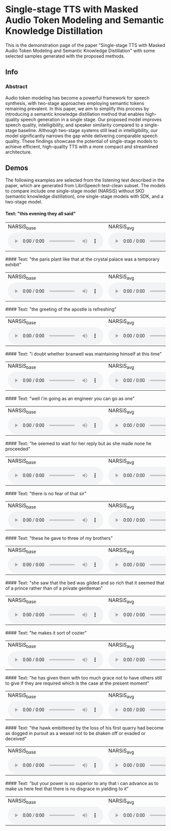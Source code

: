 # Single-stage TTS with Masked Audio Token Modeling and Semantic Knowledge Distillation

This is the demonstration page of the paper "Single-stage TTS with Masked Audio Token Modeling and Semantic Knowledge Distillation" with some selected samples generated with the proposed methods.

## Info

### Abstract

Audio token modeling has become a powerful framework for speech synthesis, with two-stage approaches employing semantic tokens remaining prevalent. In this paper, we aim to simplify this process by introducing a semantic knowledge distillation method that enables high- quality speech generation in a single stage. Our proposed model improves speech quality, intelligibility, and speaker similarity compared to a single- stage baseline. Although two-stage systems still lead in intelligibility, our model significantly narrows the gap while delivering comparable speech quality. These findings showcase the potential of single-stage models to achieve efficient, high-quality TTS with a more compact and streamlined architecture.

## Demos

The following examples are selected from the listening test described in the paper, which are generated from LibriSpeech test-clean subset. The models to compare include one single-stage model (NARSiS) without SKD (semantic knowledge distillation), one single-stage models with SDK, and a two-stage model.

#### Text: "this evening they all said"
<html>
<table>
  <tr>
    <td>
      NARSiS<sub>base</sub>
    </td>
    <td>
      NARSiS<sub>avg</sub>
    </td>
    <td>
      NAT 2-stage
    </td>
    <td>
      Ground truth
    </td>
  </tr>
  <tr> 
    <td>
        <audio controls>
        <source src="audios/672-122797-0028.vanilla.wav">
        </audio>
    </td>
    <td>
        <audio controls>
        <source src="audios/672-122797-0028.avg.wav">
        </audio>
    </td>
    <td>
        <audio controls>
        <source src="audios/672-122797-0028.2stages.wav">
        </audio>
    </td>
    <td>
        <audio controls>
        <source src="audios/672-122797-0028.gt.wav">
        </audio>
    </td>
  </tr>
</table>
</html>
#### Text: "the paris plant like that at the crystal palace was a temporary exhibit"
<html>
<table>
  <tr>
    <td>
      NARSiS<sub>base</sub>
    </td>
    <td>
      NARSiS<sub>avg</sub>
    </td>
    <td>
      NAT 2-stage
    </td>
    <td>
      Ground truth
    </td>
  </tr>
  <tr> 
    <td>
        <audio controls>
        <source src="audios/2300-131720-0000.vanilla.wav">
        </audio>
    </td>
    <td>
        <audio controls>
        <source src="audios/2300-131720-0000.avg.wav">
        </audio>
    </td>
    <td>
        <audio controls>
        <source src="audios/2300-131720-0000.2stages.wav">
        </audio>
    </td>
    <td>
        <audio controls>
        <source src="audios/2300-131720-0000.gt.wav">
        </audio>
    </td>
  </tr>
</table>
</html>
#### Text: "the greeting of the apostle is refreshing"
<html>
<table>
  <tr>
    <td>
      NARSiS<sub>base</sub>
    </td>
    <td>
      NARSiS<sub>avg</sub>
    </td>
    <td>
      NAT 2-stage
    </td>
    <td>
      Ground truth
    </td>
  </tr>
  <tr> 
    <td>
        <audio controls>
        <source src="audios/2830-3980-0040.vanilla.wav">
        </audio>
    </td>
    <td>
        <audio controls>
        <source src="audios/2830-3980-0040.avg.wav">
        </audio>
    </td>
    <td>
        <audio controls>
        <source src="audios/2830-3980-0040.2stages.wav">
        </audio>
    </td>
    <td>
        <audio controls>
        <source src="audios/2830-3980-0040.gt.wav">
        </audio>
    </td>
  </tr>
</table>
</html>
#### Text: "i doubt whether branwell was maintaining himself at this time"
<html>
<table>
  <tr>
    <td>
      NARSiS<sub>base</sub>
    </td>
    <td>
      NARSiS<sub>avg</sub>
    </td>
    <td>
      NAT 2-stage
    </td>
    <td>
      Ground truth
    </td>
  </tr>
  <tr> 
    <td>
        <audio controls>
        <source src="audios/3575-170457-0056.vanilla.wav">
        </audio>
    </td>
    <td>
        <audio controls>
        <source src="audios/3575-170457-0056.avg.wav">
        </audio>
    </td>
    <td>
        <audio controls>
        <source src="audios/3575-170457-0056.2stages.wav">
        </audio>
    </td>
    <td>
        <audio controls>
        <source src="audios/3575-170457-0056.gt.wav">
        </audio>
    </td>
  </tr>
</table>
</html>
#### Text: "well i'm going as an engineer you can go as one"
<html>
<table>
  <tr>
    <td>
      NARSiS<sub>base</sub>
    </td>
    <td>
      NARSiS<sub>avg</sub>
    </td>
    <td>
      NAT 2-stage
    </td>
    <td>
      Ground truth
    </td>
  </tr>
  <tr> 
    <td>
        <audio controls>
        <source src="audios/4970-29093-0014.vanilla.wav">
        </audio>
    </td>
    <td>
        <audio controls>
        <source src="audios/4970-29093-0014.avg.wav">
        </audio>
    </td>
    <td>
        <audio controls>
        <source src="audios/4970-29093-0014.2stages.wav">
        </audio>
    </td>
    <td>
        <audio controls>
        <source src="audios/4970-29093-0014.gt.wav">
        </audio>
    </td>
  </tr>
</table>
</html>
#### Text: "he seemed to wait for her reply but as she made none he proceeded"
<html>
<table>
  <tr>
    <td>
      NARSiS<sub>base</sub>
    </td>
    <td>
      NARSiS<sub>avg</sub>
    </td>
    <td>
      NAT 2-stage
    </td>
    <td>
      Ground truth
    </td>
  </tr>
  <tr> 
    <td>
        <audio controls>
        <source src="audios/4992-23283-0008.vanilla.wav">
        </audio>
    </td>
    <td>
        <audio controls>
        <source src="audios/4992-23283-0008.avg.wav">
        </audio>
    </td>
    <td>
        <audio controls>
        <source src="audios/4992-23283-0008.2stages.wav">
        </audio>
    </td>
    <td>
        <audio controls>
        <source src="audios/4992-23283-0008.gt.wav">
        </audio>
    </td>
  </tr>
</table>
</html>
#### Text: "there is no fear of that sir"
<html>
<table>
  <tr>
    <td>
      NARSiS<sub>base</sub>
    </td>
    <td>
      NARSiS<sub>avg</sub>
    </td>
    <td>
      NAT 2-stage
    </td>
    <td>
      Ground truth
    </td>
  </tr>
  <tr> 
    <td>
        <audio controls>
        <source src="audios/5105-28241-0007.vanilla.wav">
        </audio>
    </td>
    <td>
        <audio controls>
        <source src="audios/5105-28241-0007.avg.wav">
        </audio>
    </td>
    <td>
        <audio controls>
        <source src="audios/5105-28241-0007.2stages.wav">
        </audio>
    </td>
    <td>
        <audio controls>
        <source src="audios/5105-28241-0007.gt.wav">
        </audio>
    </td>
  </tr>
</table>
</html>
#### Text: "these he gave to three of my brothers"
<html>
<table>
  <tr>
    <td>
      NARSiS<sub>base</sub>
    </td>
    <td>
      NARSiS<sub>avg</sub>
    </td>
    <td>
      NAT 2-stage
    </td>
    <td>
      Ground truth
    </td>
  </tr>
  <tr> 
    <td>
        <audio controls>
        <source src="audios/5142-33396-0004.vanilla.wav">
        </audio>
    </td>
    <td>
        <audio controls>
        <source src="audios/5142-33396-0004.avg.wav">
        </audio>
    </td>
    <td>
        <audio controls>
        <source src="audios/5142-33396-0004.2stages.wav">
        </audio>
    </td>
    <td>
        <audio controls>
        <source src="audios/5142-33396-0004.gt.wav">
        </audio>
    </td>
  </tr>
</table>
</html>
#### Text: "she saw that the bed was gilded and so rich that it seemed that of a prince rather than of a private gentleman"
<html>
<table>
  <tr>
    <td>
      NARSiS<sub>base</sub>
    </td>
    <td>
      NARSiS<sub>avg</sub>
    </td>
    <td>
      NAT 2-stage
    </td>
    <td>
      Ground truth
    </td>
  </tr>
  <tr> 
    <td>
        <audio controls>
        <source src="audios/5639-40744-0013.vanilla.wav">
        </audio>
    </td>
    <td>
        <audio controls>
        <source src="audios/5639-40744-0013.avg.wav">
        </audio>
    </td>
    <td>
        <audio controls>
        <source src="audios/5639-40744-0013.2stages.wav">
        </audio>
    </td>
    <td>
        <audio controls>
        <source src="audios/5639-40744-0013.gt.wav">
        </audio>
    </td>
  </tr>
</table>
</html>
#### Text: "he makes it sort of cozier"
<html>
<table>
  <tr>
    <td>
      NARSiS<sub>base</sub>
    </td>
    <td>
      NARSiS<sub>avg</sub>
    </td>
    <td>
      NAT 2-stage
    </td>
    <td>
      Ground truth
    </td>
  </tr>
  <tr> 
    <td>
        <audio controls>
        <source src="audios/6930-76324-0018.vanilla.wav">
        </audio>
    </td>
    <td>
        <audio controls>
        <source src="audios/6930-76324-0018.avg.wav">
        </audio>
    </td>
    <td>
        <audio controls>
        <source src="audios/6930-76324-0018.2stages.wav">
        </audio>
    </td>
    <td>
        <audio controls>
        <source src="audios/6930-76324-0018.gt.wav">
        </audio>
    </td>
  </tr>
</table>
</html>
#### Text: "he has given them with too much grace not to have others still to give if they are required which is the case at the present moment"
<html>
<table>
  <tr>
    <td>
      NARSiS<sub>base</sub>
    </td>
    <td>
      NARSiS<sub>avg</sub>
    </td>
    <td>
      NAT 2-stage
    </td>
    <td>
      Ground truth
    </td>
  </tr>
  <tr> 
    <td>
        <audio controls>
        <source src="audios/7127-75946-0006.vanilla.wav">
        </audio>
    </td>
    <td>
        <audio controls>
        <source src="audios/7127-75946-0006.avg.wav">
        </audio>
    </td>
    <td>
        <audio controls>
        <source src="audios/7127-75946-0006.2stages.wav">
        </audio>
    </td>
    <td>
        <audio controls>
        <source src="audios/7127-75946-0006.gt.wav">
        </audio>
    </td>
  </tr>
</table>
</html>
#### Text: "the hawk embittered by the loss of his first quarry had become as dogged in pursuit as a weasel not to be shaken off or evaded or deceived"
<html>
<table>
  <tr>
    <td>
      NARSiS<sub>base</sub>
    </td>
    <td>
      NARSiS<sub>avg</sub>
    </td>
    <td>
      NAT 2-stage
    </td>
    <td>
      Ground truth
    </td>
  </tr>
  <tr> 
    <td>
        <audio controls>
        <source src="audios/7176-88083-0022.vanilla.wav">
        </audio>
    </td>
    <td>
        <audio controls>
        <source src="audios/7176-88083-0022.avg.wav">
        </audio>
    </td>
    <td>
        <audio controls>
        <source src="audios/7176-88083-0022.2stages.wav">
        </audio>
    </td>
    <td>
        <audio controls>
        <source src="audios/7176-88083-0022.gt.wav">
        </audio>
    </td>
  </tr>
</table>
</html>
#### Text: "but your power is so superior to any that i can advance as to make us here feel that there is no disgrace in yielding to it"
<html>
<table>
  <tr>
    <td>
      NARSiS<sub>base</sub>
    </td>
    <td>
      NARSiS<sub>avg</sub>
    </td>
    <td>
      NAT 2-stage
    </td>
    <td>
      Ground truth
    </td>
  </tr>
  <tr> 
    <td>
        <audio controls>
        <source src="audios/8455-210777-0033.vanilla.wav">
        </audio>
    </td>
    <td>
        <audio controls>
        <source src="audios/8455-210777-0033.avg.wav">
        </audio>
    </td>
    <td>
        <audio controls>
        <source src="audios/8455-210777-0033.2stages.wav">
        </audio>
    </td>
    <td>
        <audio controls>
        <source src="audios/8455-210777-0033.gt.wav">
        </audio>
    </td>
  </tr>
</table>
</html>
    
